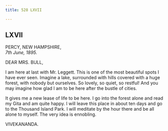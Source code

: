 ```yaml
---
title: 528 LXVII

---
```

  

  


## LXVII

PERCY, NEW HAMPSHIRE,  
*7th June, 1895.*

DEAR MRS. BULL,

I am here at last with Mr. Leggett. This is one of the most beautiful
spots I have ever seen. Imagine a lake, surrounded with hills covered
with a huge forest, with nobody but ourselves. So lovely, so quiet, so
restful! And you may imagine how glad I am to be here after the bustle
of cities.

It gives me a new lease of life to be here. I go into the forest alone
and read my Gita and am quite happy. I will leave this place in about
ten days and go to the Thousand Island Park. I will meditate by the hour
there and be all alone to myself. The very idea is ennobling.

VIVEKANANDA.